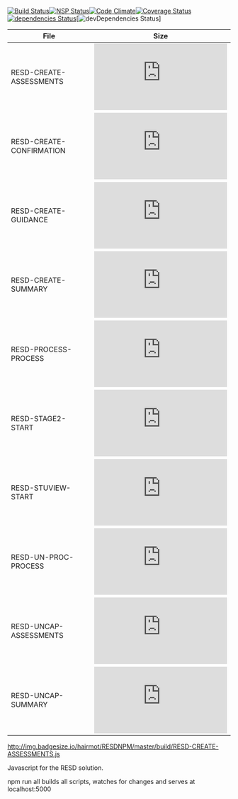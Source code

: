 [![Build Status](https://travis-ci.org/hairmot/RESDNPM.svg?branch=master)](https://travis-ci.org/hairmot/RESDNPM)[![NSP Status](https://nodesecurity.io/orgs/petecol/projects/fa8b9c49-4b42-4e5f-9b57-ccd49251a06f/badge)](https://nodesecurity.io/orgs/petecol/projects/fa8b9c49-4b42-4e5f-9b57-ccd49251a06f)[![Code Climate](https://codeclimate.com/github/hairmot/RESDNPM.png)](https://codeclimate.com/github/hairmot/RESDNPM)[![Coverage Status](https://coveralls.io/repos/github/hairmot/RESDNPM/badge.svg?branch=master)](https://coveralls.io/github/hairmot/RESDNPM?branch=master)[![dependencies Status](https://david-dm.org/hairmot/resdnpm/status.svg)](https://david-dm.org/hairmot/resdnpm)[![devDependencies Status](https://david-dm.org/hairmot/resdnpm/dev-status.svg)]

| File | Size |
| -----						| ------ 																					|
| RESD-CREATE-ASSESSMENTS 	| ![](https://img.badgesize.io/hairmot/RESDNPM/master/build/RESD-CREATE-ASSESSMENTS.js) 	|
| RESD-CREATE-CONFIRMATION 	| ![](https://img.badgesize.io/hairmot/RESDNPM/master/build/RESD-CREATE-CONFIRMATION.js)  	|
| RESD-CREATE-GUIDANCE 		| ![](https://img.badgesize.io/hairmot/RESDNPM/master/build/RESD-CREATE-GUIDANCE.js) 		|
| RESD-CREATE-SUMMARY 		| ![](https://img.badgesize.io/hairmot/RESDNPM/master/build/RESD-CREATE-SUMMARY.js)  		|
| RESD-PROCESS-PROCESS 		| ![](https://img.badgesize.io/hairmot/RESDNPM/master/build/RESD-PROCESS-PROCESS.js)  		|
| RESD-STAGE2-START 		| ![](https://img.badgesize.io/hairmot/RESDNPM/master/build/RESD-STAGE2-START.js)  			|
| RESD-STUVIEW-START 		| ![](https://img.badgesize.io/hairmot/RESDNPM/master/build/RESD-STUVIEW-START.js)  		|
| RESD-UN-PROC-PROCESS 		| ![](https://img.badgesize.io/hairmot/RESDNPM/master/build/RESD-UN-PROC-PROCESS.js)  		|
| RESD-UNCAP-ASSESSMENTS 	| ![](https://img.badgesize.io/hairmot/RESDNPM/master/build/RESD-UNCAP-ASSESSMENTS.js)  	|
| RESD-UNCAP-SUMMARY 		| ![](https://img.badgesize.io/hairmot/RESDNPM/master/build/RESD-UNCAP-SUMMARY.js)  		|


http://img.badgesize.io/hairmot/RESDNPM/master/build/RESD-CREATE-ASSESSMENTS.js

Javascript for the RESD solution. 

npm run all builds all scripts, watches for changes and serves at localhost:5000

